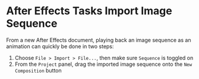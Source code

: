 # After Effects Tasks Import Image Sequence

From a new After Effects document, playing back an image sequence as an animation can quickly be done in two steps:

1. Choose `File > Import > File...`, then make sure `Sequence` is toggled on
2. From the `Project` panel, drag the imported image sequence onto the `New Composition` button
